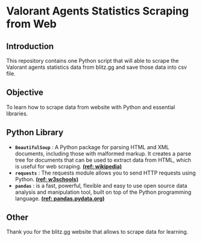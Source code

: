 # Valorant Agents Statistics Scraping from Web
## Introduction
This repository contains one Python script that will able to scrape the Valorant agents statistics data from blitz.gg and save those data into csv file.

## Objective
To learn how to scrape data from website with Python and essential libraries.

## Python Library
- **`BeautifulSoup`** : A Python package for parsing HTML and XML documents, including those with malformed markup. It creates a parse tree for documents that can be used to extract data from HTML, which is useful for web scraping. [**(ref: wikipedia)**](https://en.wikipedia.org/wiki/Beautiful_Soup_(HTML_parser))
- **`requests`** : The requests module allows you to send HTTP requests using Python. [**(ref: w3schools)**](https://www.w3schools.com/python/module_requests.asp)
- **`pandas`** : is a fast, powerful, flexible and easy to use open source data analysis and manipulation tool, built on top of the Python programming language. [**(ref: pandas.pydata.org)**](https://pandas.pydata.org/)

## Other
Thank you for the blitz.gg website that allows to scrape data for learning.